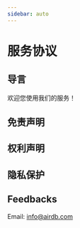 ```yaml
---
sidebar: auto
---
```


# 服务协议

## 导言

欢迎您使用我们的服务！

## 免责声明

## 权利声明

## 隐私保护


## Feedbacks
Email: info@airdb.com
